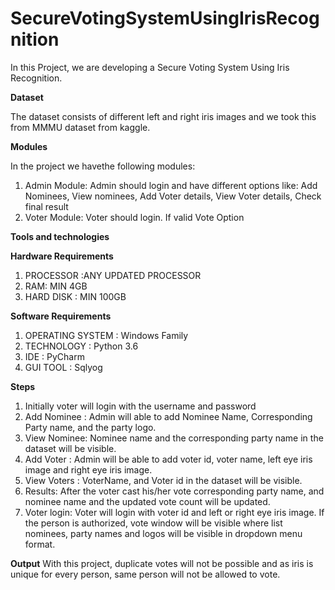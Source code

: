 # SecureVotingSystemUsingIrisRecognition
In this Project, we are developing a Secure Voting System Using Iris Recognition.


**Dataset**

The dataset consists of different left and right iris images and we took this from MMMU dataset from kaggle.

**Modules**

 In the project we havethe following modules:
1. Admin Module: 
	Admin should login and have different options like:
	  Add Nominees,
	  View nominees, 
	  Add Voter details,
    View Voter details,
    Check final result
 2. Voter Module:
	Voter should login.
   If valid Vote Option

**Tools and technologies**

  **Hardware Requirements**

1. PROCESSOR :ANY  UPDATED PROCESSOR
2. RAM: MIN 4GB
3. HARD DISK : MIN 100GB

  **Software Requirements**
1. OPERATING SYSTEM : Windows Family
2. TECHNOLOGY : Python 3.6
3. IDE : PyCharm
4. GUI TOOL : Sqlyog

**Steps**
1. Initially voter will login with the username and password
2. Add Nominee : Admin will able to add Nominee Name, Corresponding Party name, and the party logo.
3. View Nominee: Nominee name and the corresponding party name in the dataset will be visible.
4. Add Voter : Admin will be able to add voter id, voter name, left eye iris image and right eye iris image.
5. View Voters : VoterName, and Voter id in the dataset will be visible.
6. Results: After the voter cast his/her vote corresponding party name, and nominee name and the updated vote count will be updated.
7. Voter login: Voter will login with voter id and left or right eye iris image.
If the person is authorized, vote window will be visible where list nominees, party names and logos will be visible in dropdown menu format.

**Output**
With this project, duplicate votes will not be possible and as iris is unique for every person, same person will not be allowed to vote.
